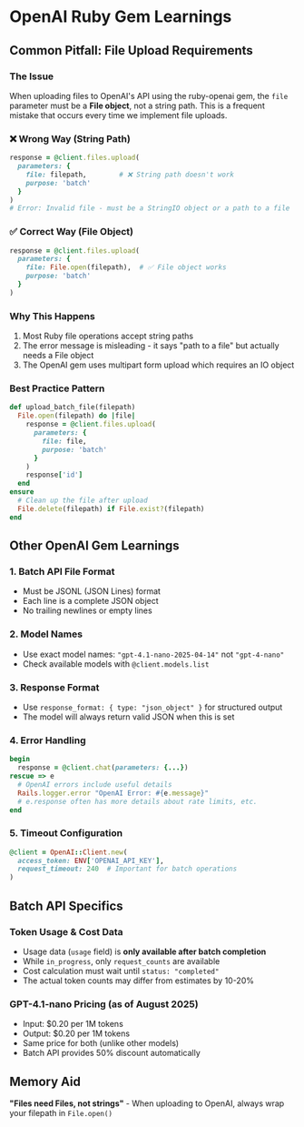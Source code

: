 # OpenAI Ruby Gem Learnings

## Common Pitfall: File Upload Requirements

### The Issue
When uploading files to OpenAI's API using the ruby-openai gem, the `file` parameter must be a **File object**, not a string path. This is a frequent mistake that occurs every time we implement file uploads.

### ❌ Wrong Way (String Path)
```ruby
response = @client.files.upload(
  parameters: {
    file: filepath,        # ❌ String path doesn't work
    purpose: 'batch'
  }
)
# Error: Invalid file - must be a StringIO object or a path to a file
```

### ✅ Correct Way (File Object)
```ruby
response = @client.files.upload(
  parameters: {
    file: File.open(filepath),  # ✅ File object works
    purpose: 'batch'
  }
)
```

### Why This Happens
1. Most Ruby file operations accept string paths
2. The error message is misleading - it says "path to a file" but actually needs a File object
3. The OpenAI gem uses multipart form upload which requires an IO object

### Best Practice Pattern
```ruby
def upload_batch_file(filepath)
  File.open(filepath) do |file|
    response = @client.files.upload(
      parameters: {
        file: file,
        purpose: 'batch'
      }
    )
    response['id']
  end
ensure
  # Clean up the file after upload
  File.delete(filepath) if File.exist?(filepath)
end
```

## Other OpenAI Gem Learnings

### 1. Batch API File Format
- Must be JSONL (JSON Lines) format
- Each line is a complete JSON object
- No trailing newlines or empty lines

### 2. Model Names
- Use exact model names: `"gpt-4.1-nano-2025-04-14"` not `"gpt-4-nano"`
- Check available models with `@client.models.list`

### 3. Response Format
- Use `response_format: { type: "json_object" }` for structured output
- The model will always return valid JSON when this is set

### 4. Error Handling
```ruby
begin
  response = @client.chat(parameters: {...})
rescue => e
  # OpenAI errors include useful details
  Rails.logger.error "OpenAI Error: #{e.message}"
  # e.response often has more details about rate limits, etc.
end
```

### 5. Timeout Configuration
```ruby
@client = OpenAI::Client.new(
  access_token: ENV['OPENAI_API_KEY'],
  request_timeout: 240  # Important for batch operations
)
```

## Batch API Specifics

### Token Usage & Cost Data
- Usage data (`usage` field) is **only available after batch completion**
- While `in_progress`, only `request_counts` are available
- Cost calculation must wait until `status: "completed"`
- The actual token counts may differ from estimates by 10-20%

### GPT-4.1-nano Pricing (as of August 2025)
- Input: $0.20 per 1M tokens
- Output: $0.20 per 1M tokens  
- Same price for both (unlike other models)
- Batch API provides 50% discount automatically

## Memory Aid
**"Files need Files, not strings"** - When uploading to OpenAI, always wrap your filepath in `File.open()`